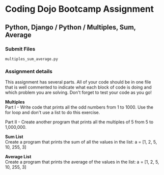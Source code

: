 # Coding Dojo Bootcamp Assignment  
## Python, Django / Python / Multiples, Sum, Average

### Submit Files
```
multiples_sum_average.py
```

### Assignment details  
This assignment has several parts. All of your code should be in one file that is well commented to indicate what each block of code is doing and which problem you are solving. Don't forget to test your code as you go!  

**Multiples**  
Part I - Write code that prints all the odd numbers from 1 to 1000. Use the for loop and don't use a list to do this exercise.  

Part II - Create another program that prints all the multiples of 5 from 5 to 1,000,000.  

**Sum List**  
Create a program that prints the sum of all the values in the list: a = [1, 2, 5, 10, 255, 3]  

**Average List**  
Create a program that prints the average of the values in the list: a = [1, 2, 5, 10, 255, 3]  
